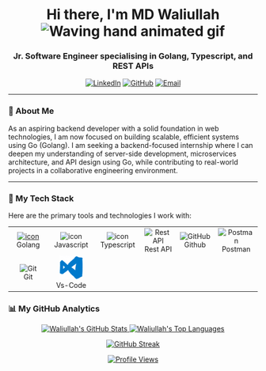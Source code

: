<div align="center">
  
  <h1>
    Hi there, I'm MD Waliullah
    <img src="https://raw.githubusercontent.com/nixin72/nixin72/master/wave.gif" alt="Waving hand animated gif" width="45" height="45" />
  </h1>
  
  <h3>Jr. Software Engineer specialising in Golang, Typescript, and REST APIs</h3>
  
  <p>
    <a href="https://www.linkedin.com/in/engwaliullah/"><img alt="LinkedIn" src="https://img.shields.io/badge/LinkedIn-0A66C2?style=for-the-badge&logo=linkedin&logoColor=white"></a>
    <a href="https://github.com/engWaliullah"><img alt="GitHub" src="https://img.shields.io/badge/GitHub-181717?style=for-the-badge&logo=github&logoColor=white"></a>
    <a href="mailto:waliullah9099@gmail.com"><img alt="Email" src="https://img.shields.io/badge/Gmail-D14836?style=for-the-badge&logo=gmail&logoColor=white"></a>
  </p>

</div>

---

### 🤔 About Me
As an aspiring backend developer with a solid foundation in web technologies, I am now focused on building scalable, efficient systems using Go (Golang). I am seeking a backend-focused internship where I can deepen my understanding of server-side development, microservices architecture, and API design using Go, while contributing to real-world projects in a collaborative engineering environment.

---

### 🚀 My Tech Stack

Here are the primary tools and technologies I work with:
<table align="center">
  <tr>
    <td align="center" width="96">
      <a href="#macropower-tech">
        <img src="https://techstack-generator.vercel.app/golang-icon.svg" alt="icon" width="65" height="65" />
      </a>
      <br>Golang
    </td>
    <td align="center" width="96">
        <img src="https://techstack-generator.vercel.app/js-icon.svg" alt="icon" width="65" height="65" />
      <br>Javascript
    </td>
    <td align="center" width="96">
        <img src="https://techstack-generator.vercel.app/ts-icon.svg" alt="icon" width="65" height="65" />
      <br>Typescript
    </td>
          <td align="center" width="96">
        <img src="https://techstack-generator.vercel.app/restapi-icon.svg" width="65" height="65" alt="Rest API" />
      <br>Rest API
    </td>
     <td align="center" width="96">
        <img src="https://techstack-generator.vercel.app/github-icon.svg" width="65" height="65" alt="GitHub" />
      <br>Github
    </td>
     <td align="center" width="96">
        <img src="https://skillicons.dev/icons?i=postman" width="48" height="48" alt="Postman" />
      <br>Postman
    </td>
  </tr>
  <tr>
    <td align="center" width="96">
        <img src="https://skillicons.dev/icons?i=git" width="48" height="48" alt="Git" />
      <br>Git
    </td>
        <td align="center" width="96">
        <img src="https://github.com/roniahamed/roniahamed/blob/main/img/vs-code.gif" width="48" height="48" alt="jquery" />
      <br>Vs-Code
    </td>
  </tr>
</table>



### 📊 My GitHub Analytics

<p align="center">
  <a href="https://github.com/anuraghazra/github-readme-stats">
    <img alt="Waliullah's GitHub Stats" src="https://github-readme-stats.vercel.app/api?username=engWaliullah&show_icons=true&theme=tokyonight&icon_color=79ff97&hide_border=true&count_private=true" />
  </a>
  <a href="https://github.com/anuraghazra/github-readme-stats">
    <img alt="Waliullah's Top Languages" src="https://github-readme-stats.vercel.app/api/top-langs/?username=engWaliullah&layout=compact&theme=tokyonight&langs_count=8&hide_border=true" />
  </a>
</p>
<p align="center">
  <a href="https://github-readme-streak-stats.herokuapp.com">
    <img alt="GitHub Streak" src="https://github-readme-streak-stats.herokuapp.com/?user=engWaliullah&theme=tokyonight&hide_border=true" />
  </a>
</p>

<p align="center">
  <a href="https://github.com/engWaliullah">
    <img alt="Profile Views" src="https://komarev.com/ghpvc/?username=engWaliullah&label=PROFILE+VIEWS&color=blueviolet&style=flat-square" />
  </a>
</p>







<!--

<img align="center" alt="Coding" width="100%" src="https://github.com/user-attachments/assets/2885f670-60da-47b5-92d0-52e3058a60c8)" />


# 💻 Tech Stack:
![JavaScript](https://img.shields.io/badge/javascript-%23323330.svg?style=for-the-badge&logo=javascript&logoColor=%23F7DF1E) ![TypeScript](https://img.shields.io/badge/typescript-%230db7ed.svg?style=for-the-badge&logo=typescript&logoColor=%5A0EF8) ![React](https://img.shields.io/badge/react-%2320232a.svg?style=for-the-badge&logo=react&logoColor=%2361DAFB) ![Redux](https://img.shields.io/badge/redux-%23593d88.svg?style=for-the-badge&logo=redux&logoColor=white) ![Next JS](https://img.shields.io/badge/Next-black?style=for-the-badge&logo=next.js&logoColor=white)  ![TailwindCSS](https://img.shields.io/badge/tailwindcss-%2338B2AC.svg?style=for-the-badge&logo=tailwind-css&logoColor=white) ![JWT](https://img.shields.io/badge/JWT-black?style=for-the-badge&logo=JSON%20web%20tokens) ![GIT](https://img.shields.io/badge/Git-fc6d26?style=for-the-badge&logo=git&logoColor=white)  ![NodeJS](https://img.shields.io/badge/node.js-6DA55F?style=for-the-badge&logo=node.js&logoColor=white) ![Express.js](https://img.shields.io/badge/express.js-%23404d59.svg?style=for-the-badge&logo=express&logoColor=%2361DAFB) ![MongoDB](https://img.shields.io/badge/MongoDB-%234ea94b.svg?style=for-the-badge&logo=mongodb&logoColor=white) ![Mongoose](https://img.shields.io/badge/Mongoose-FF6C39.svg?style=for-the-badge&logo=Mongoose&logoColor=white)

## 🌐 Socials:
[![Facebook](https://img.shields.io/badge/Facebook-%231877F2.svg?logo=Facebook&logoColor=white)](https://facebook.com/eng.waliullah) [![LinkedIn](https://img.shields.io/badge/LinkedIn-%230077B5.svg?logo=linkedin&logoColor=white)](https://linkedin.com/in/eng-waliullah) ]

# 📊 GitHub Stats:
![](https://github-readme-streak-stats.herokuapp.com/?user=waliullah9099&theme=vue-dark&hide_border=true)<br/>
![](https://github-readme-stats.vercel.app/api/top-langs/?username=waliullah9099&theme=vue-dark&hide_border=true&include_all_commits=true&count_private=true&layout=compact)

<!--
### ✍️ Random Dev Quote
![](https://quotes-github-readme.vercel.app/api?type=horizontal&theme=radical)

<!-- Proudly created with GPRM ( https://gprm.itsvg.in ) -->
